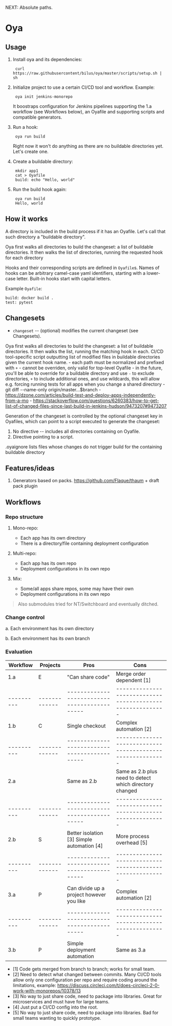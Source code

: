 NEXT: Absolute paths.

# Oya

## Usage

1. Install oya and its dependencies:

        curl https://raw.githubusercontent/bilus/oya/master/scripts/setup.sh | sh

1. Initialize project to use a certain CI/CD tool and workflow. Example:

        oya init jenkins-monorepo

   It boostraps configuration for Jenkins pipelines supporting the 1.a workflow (see Workflows below), an Oyafile and supporting scripts and compatible generators.

1. Run a hook:

        oya run build

   Right now it won't do anything as there are no buildable directories yet. Let's create one.

1. Create a buildable directory:

        mkdir app1
        cat > Oyafile
        build: echo "Hello, world"

1. Run the build hook again:

        oya run build
        Hello, world

## How it works

A directory is included in the build process if it has an Oyafile. Let's call that such directory a
"buildable directory".

Oya first walks all directories to build the changeset: a list of buildable directories.
It then walks the list of directories, running the requested hook for each directory

Hooks and their corresponding scripts are defined in `Oyafile`s. Names of hooks can be arbitrary camel-case yaml identifiers, starting with a lower-case letter. Built-in hooks start with capital letters.

Example `Oyafile`:

```
build: docker build .
test: pytest
```

## Changesets

   * `changeset` -- (optional) modifies the current changeset (see Changesets).

Oya first walks all directories to build the changeset: a list of buildable directories.
It then walks the list, running the matching hook in each.
   CI/CD tool-specific script outputting list of modified files in buildable directories given the current hook name.
     - each path must be normalized and prefixed with `+`
     - cannot be overriden, only valid for top-level Oyafile
     - in the future, you'll be able to override for a buildable directory and use `-` to exclude directories, `+` to include additional ones,
       and use wildcards, this will allow e.g. forcing running tests for all apps when you change a shared directory
     - git diff --name-only origin/master...$branch
     - https://dzone.com/articles/build-test-and-deploy-apps-independently-from-a-mo
     - https://stackoverflow.com/questions/6260383/how-to-get-list-of-changed-files-since-last-build-in-jenkins-hudson/9473207#9473207

Generation of the changeset is controlled by the optional changeset key in Oyafiles,
which can point to a script executed to generate the changeset:

1. No directive -- includes all directories containing on Oyafile.
2. Directive pointing to a script.

.oyaignore lists files whose changes do not trigger build for the containing buildable directory

## Features/ideas

1. Generators based on packs. https://github.com/Flaque/thaum + draft pack plugin

## Workflows

### Repo structure

1. Mono-repo:
   - Each app has its own directory
   - There is a directory/file containing deployment configuration

2. Multi-repo:
   - Each app has its own repo
   - Deployment configurations in its own repo

3. Mix:
   - Some/all apps share repos, some may have their own
   - Deployment configurations in its own repo

> Also submodules tried for NT/Switchboard and eventually ditched.

### Change control

a. Each environment has its own directory

b. Each environment has its own branch

### Evaluation

| Workflow | Projects    | Pros                                       | Cons                                                    |
|----------|-------------|--------------------------------------------|---------------------------------------------------------|
| 1.a      | E           | "Can share code"                           | Merge order dependent [1]                               |
|----------|-------------|--------------------------------------------|---------------------------------------------------------|
| 1.b      | C           | Single checkout                            | Complex automation [2]                                  |
|----------|-------------|--------------------------------------------|---------------------------------------------------------|
| 2.a      |             | Same as 2.b                                | Same as 2.b plus need to detect which directory changed |
|----------|-------------|--------------------------------------------|---------------------------------------------------------|
| 2.b      | S           | Better isolation [3] Simple automation [4] | More process overhead [5]                               |
|----------|-------------|--------------------------------------------|---------------------------------------------------------|
| 3.a      | P           | Can divide up a project however you like   | Complex automation [2]                                  |
|----------|-------------|--------------------------------------------|---------------------------------------------------------|
| 3.b      | P           | Simple deployment automation               | Same as 3.a                                             |

* [1] Code gets merged from branch to branch; works for small team.
* [2] Need to detect what changed between commits. Many CI/CD tools allow only one configuration per repo and require coding around the limitations, example: https://discuss.circleci.com/t/does-circleci-2-0-work-with-monorepos/10378/13
* [3] No way to just share code, need to package into libraries. Great for microservices and must have for large teams.
* [4] Just put a CI/CD config into the root.
* [5] No way to just share code, need to package into libraries. Bad for small teams wanting to quickly prototype.
